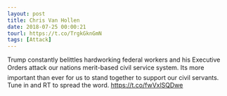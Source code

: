 ```yaml
---
layout: post
title: Chris Van Hollen
date: 2018-07-25 00:00:21
tourl: https://t.co/TrgkGknGmN
tags: [Attack]
---
```

Trump constantly belittles hardworking federal workers and his Executive Orders attack our nations merit-based civil service system. Its more important than ever for us to stand together to support our civil servants. Tune in and RT to spread the word. https://t.co/fwVxlSQDwe